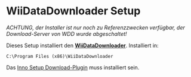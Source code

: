 WiiDataDownloader Setup==================*ACHTUNG, der Installer ist nur noch zu Referenzzwecken verfügbar, der Download-Server von WDD wurde abgeschaltet!*Dieses Setup installiert den **[WiiDataDownloader](https://github.com/Brawl345/WiiDataDownloader)**. Installiert in:    C:\Program Files (x86)\WiiDataDownloaderDas [Inno Setup Download-Plugin](https://code.google.com/p/inno-download-plugin/) muss installiert sein.